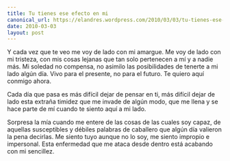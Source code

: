```yaml
---
title: Tu tienes ese efecto en mi
canonical_url: https://elandres.wordpress.com/2010/03/03/tu-tienes-ese-efecto-en-mi/
date: 2010-03-03
layout: post
---
```


Y cada vez que te veo me voy de lado con mi amargue. Me voy de lado con mi tristeza, con mis cosas lejanas que tan solo pertenecen a mí y a nadie más. Mi soledad no compensa, no asimilo las posibilidades de tenerte a mi lado algún día. Vivo para el presente, no para el futuro. Te quiero aquí conmigo ahora.

<!--more-->

Cada día que pasa es más difícil dejar de pensar en ti, más difícil dejar de lado esta extraña timidez que me invade de algún modo, que me llena y se hace parte de mí cuando te siento aquí a mi lado.

Sorpresa la mía cuando me entere de las cosas de las cuales soy capaz, de aquellas susceptibles y débiles palabras de caballero que algún día valieron la pena decirlas. Me siento tuyo aunque no lo soy, me siento impropio e impersonal. Esta enfermedad que me ataca desde dentro está acabando con mi sencillez.
